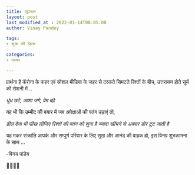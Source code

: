 ```yaml
---
title: सुप्रभात
layout: post
last_modified_at : 2022-01-14T08:05:00
author: Vinay Pandey

tags:
- शुक्र की फिक्र

categories:
- मध्यम

---
```


प्रार्थना है 
कॅरोना के कहर एवं 
सोशल मीडिया के जहर से 
दरकते सिमटते रिश्तों के बीच, 
उत्तरायण होते सूर्य की रोशनी में ..
 
*धुंध छटे, आशा जगे, प्रेम बढ़े*

यह भी कि उम्मीद की बयार में जब 
अपेक्षाओं की पतंग उड़ाएं तो,

_*ढील देना भी सीख लीजिए रिश्तों की पतंग को*_
_*सुना है ज्यादा खींचने से अक्सर डोर टूट जाती है*_

यह मकर संक्रांति आपके और सम्पूर्ण परिवार के लिए सुख और आनंद की वाहक हो, 
इस विनम्र शुभकामना के साथ ...

-विनय पांडेय

🙏🌷🌷🙏
